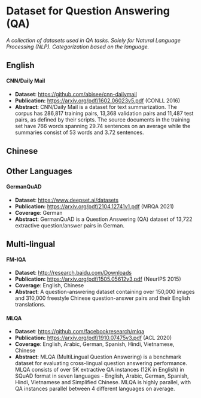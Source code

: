 # Dataset for Question Answering (QA)

*A collection of datasets used in QA tasks. Solely for Natural Language Processing (NLP). Categorization based on the language.*

## English

#### CNN/Daily Mail

- **Dataset**: https://github.com/abisee/cnn-dailymail
- **Publication:** https://arxiv.org/pdf/1602.06023v5.pdf (CONLL 2016)
- **Abstract**: CNN/Daily Mail is a dataset for text summarization. The corpus has 286,817 training pairs, 13,368 validation pairs and 11,487 test pairs, as defined by their scripts. The source documents in the training set have 766 words spanning 29.74 sentences on an average while the summaries consist of 53 words and 3.72 sentences.



## Chinese



## Other Languages

#### GermanQuAD

- **Dataset**: https://www.deepset.ai/datasets
- **Publication:**  https://arxiv.org/pdf/2104.12741v1.pdf (MRQA 2021)
- **Coverage**: German
- **Abstract**: GermanQuAD is a Question Answering (QA) dataset of 13,722 extractive question/answer pairs in German.



## Multi-lingual

#### FM-IQA

- **Dataset**: http://research.baidu.com/Downloads 
- **Publication:**  https://arxiv.org/pdf/1505.05612v3.pdf (NeurIPS 2015)
- **Coverage**: English, Chinese
- **Abstract**: A question-answering dataset containing over 150,000 images and 310,000 freestyle Chinese question-answer pairs and their English translations.

#### MLQA

- **Dataset**: https://github.com/facebookresearch/mlqa
- **Publication:**  https://arxiv.org/pdf/1910.07475v3.pdf (ACL 2020)
- **Coverage**: English, Arabic, German, Spanish, Hindi, Vietnamese, Chinese
- **Abstract**: MLQA (MultiLingual Question Answering) is a benchmark dataset for evaluating cross-lingual question answering performance. MLQA consists of over 5K extractive QA instances (12K in English) in SQuAD format in seven languages - English, Arabic, German, Spanish, Hindi, Vietnamese and Simplified Chinese. MLQA is highly parallel, with QA instances parallel between 4 different languages on average.



